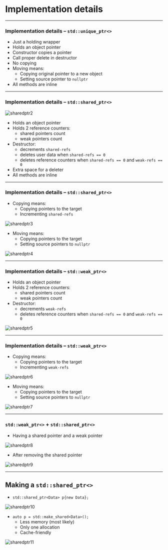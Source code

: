 ﻿<!-- .slide: data-background="#111111" -->

# Implementation details

___

### Implementation details – `std::unique_ptr<>`

* <!-- .element: class="fragment fade-in" --> Just a holding wrapper
* <!-- .element: class="fragment fade-in" --> Holds an object pointer
* <!-- .element: class="fragment fade-in" --> Constructor copies a pointer
* <!-- .element: class="fragment fade-in" --> Call proper delete in destructor
* <!-- .element: class="fragment fade-in" --> No copying
* <!-- .element: class="fragment fade-in" --> Moving means:
  * <!-- .element: class="fragment fade-in" --> Copying original pointer to a new object
  * <!-- .element: class="fragment fade-in" --> Setting source pointer to <code>nullptr</code>
* <!-- .element: class="fragment fade-in" --> All methods are inline

___

### Implementation details – `std::shared_ptr<>`

<img data-src="img/sharedptr2inverted.png" alt="sharedptr2" class="plain fragment fade-in">

* <!-- .element: class="fragment fade-in" --> Holds an object pointer
* <!-- .element: class="fragment fade-in" --> Holds 2 reference counters:
  * <!-- .element: class="fragment fade-in" --> shared pointers count
  * <!-- .element: class="fragment fade-in" --> weak pointers count
* <!-- .element: class="fragment fade-in" --> Destructor:
  * <!-- .element: class="fragment fade-in" --> decrements <code>shared-refs</code>
  * <!-- .element: class="fragment fade-in" --> deletes user data when <code>shared-refs == 0</code>
  * <!-- .element: class="fragment fade-in" --> deletes reference counters when <code>shared-refs == 0</code> and <code>weak-refs == 0</code>
* <!-- .element: class="fragment fade-in" --> Extra space for a deleter
* <!-- .element: class="fragment fade-in" --> All methods are inline

___

### Implementation details – `std::shared_ptr<>`

* <!-- .element: class="fragment fade-in" --> Copying means:
  * <!-- .element: class="fragment fade-in" --> Copying pointers to the target
  * <!-- .element: class="fragment fade-in" --> Incrementing <code>shared-refs</code>

<img data-src="img/sharedptr3inverted.png" alt="sharedptr3" class="plain fragment fade-in">

* <!-- .element: class="fragment fade-in" --> Moving means:
  * <!-- .element: class="fragment fade-in" --> Copying pointers to the target
  * <!-- .element: class="fragment fade-in" --> Setting source pointers to <code>nullptr</code>

<img data-src="img/sharedptr4inverted.png" alt="sharedptr4" class="plain fragment fade-in">

___

### Implementation details – `std::weak_ptr<>`

* <!-- .element: class="fragment fade-in" --> Holds an object pointer
* <!-- .element: class="fragment fade-in" --> Holds 2 reference counters:
  * <!-- .element: class="fragment fade-in" --> shared pointers count
  * <!-- .element: class="fragment fade-in" --> weak pointers count
* <!-- .element: class="fragment fade-in" --> Destructor:
  * <!-- .element: class="fragment fade-in" --> decrements <code>weak-refs</code>
  * <!-- .element: class="fragment fade-in" --> deletes reference counters when <code>shared-refs == 0</code> and <code>weak-refs == 0</code>

<img data-src="img/sharedptr5inverted.png" alt="sharedptr5" class="plain fragment fade-in">

___

### Implementation details – `std::weak_ptr<>`

* <!-- .element: class="fragment fade-in" --> Copying means:
  * <!-- .element: class="fragment fade-in" --> Copying pointers to the target
  * <!-- .element: class="fragment fade-in" --> Incrementing <code>weak-refs</code>

<img data-src="img/sharedptr6inverted.png" alt="sharedptr6" class="plain fragment fade-in">

* <!-- .element: class="fragment fade-in" --> Moving means:
  * <!-- .element: class="fragment fade-in" --> Copying pointers to the target
  * <!-- .element: class="fragment fade-in" --> Setting source pointers to <code>nullptr</code>

<img data-src="img/sharedptr7inverted.png" alt="sharedptr7" class="plain fragment fade-in">

___

### `std::weak_ptr<>` + `std::shared_ptr<>`

* <!-- .element: class="fragment fade-in" --> Having a shared pointer and a weak pointer

<img data-src="img/sharedptr8inverted.png" alt="sharedptr8" class="plain fragment fade-in">

* <!-- .element: class="fragment fade-in" --> After removing the shared pointer

<img data-src="img/sharedptr9inverted.png" alt="sharedptr9" class="plain fragment fade-in">

___

## Making a `std::shared_ptr<>`

* <!-- .element: class="fragment fade-in" --> <code>std::shared_ptr&ltData&gt p{new Data};</code>

<img data-src="img/sharedptr10inverted.png" alt="sharedptr10" class="plain fragment fade-in">

* <!-- .element: class="fragment fade-in" --> <code>auto p = std::make_shared&ltData&gt();</code>
  * <!-- .element: class="fragment fade-in" --> Less memory (most likely)
  * <!-- .element: class="fragment fade-in" --> Only one allocation
  * <!-- .element: class="fragment fade-in" --> Cache-friendly

<img data-src="img/sharedptr11inverted.png" alt="sharedptr11" class="plain fragment fade-in">
